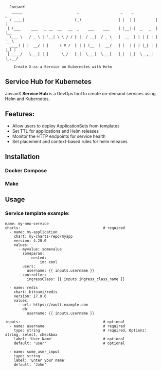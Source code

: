 ```
  JovianX
   _____                         _                   _    _           _
  / ____|                       (_)                 | |  | |         | |
 | (___     ___   _ __  __   __  _    ___    ___    | |__| |  _   _  | |__
  \___ \   / _ \ | '__| \ \ / / | |  / __|  / _ \   |  __  | | | | | | '_ \
  ____) | |  __/ | |     \ V /  | | | (__  |  __/   | |  | | | |_| | | |_) |
 |_____/   \___| |_|      \_/   |_|  \___|  \___|   |_|  |_|  \__,_| |_.__/

    Create X-as-a-Service on Kubernetes with Helm
```

## Service Hub for Kubernetes

JovianX **Service Hub** is a DevOps tool to create on-demand services using Helm and Kubernetes.

## Features:


*   Allow users to deploy ApplicationSets from templates
*   Set TTL for applications and Helm releases
*   Monitor the HTTP endpoints for service health
*   Set placement and context-based rules for helm releases

## Installation

### Docker Compose

### Make

## Usage

### Service template example:

```text
name: my-new-service
charts:                                      # required
  - name: my-application
    chart: my-charts-repo/myapp
    version: 4.20.0
    values:
      - myvalue: somevalue
        someparam:
            nested:
                im: cool
        users:
          username: {{ inputs.username }}
      - controller:
          ingressClass: {{ inputs.ingress_class_name }}

  - name: redis
    chart: bitnami/redis
    version: 17.0.6
    values:
      - url: https://vault.example.com
        db:
          username: {{ inputs.username }}

inputs:                                      # optional
  - name: username                           # required
    type: string                             # required, Options: string, select, checkbox
    label: 'User Name'                       # optional
    default: 'user'                          # optional

  - name: some_user_input
    type: string
    label: 'Enter your name'
    default: 'John'
```
